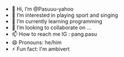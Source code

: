 - 👋 Hi, I’m @Pasuuu-yahoo
- 👀 I’m interested in playing sport and singing
- 🌱 I’m currently learning programming
- 💞️ I’m looking to collaborate on ...
- 📫 How to reach me IG : pang.pasu
- 😄 Pronouns: he/him
- ⚡ Fun fact: I'm ambivert

<!---
Pasuuu-yahoo/Pasuuu-yahoo is a ✨ special ✨ repository because its `README.md` (this file) appears on your GitHub profile.
You can click the Preview link to take a look at your changes.
--->
